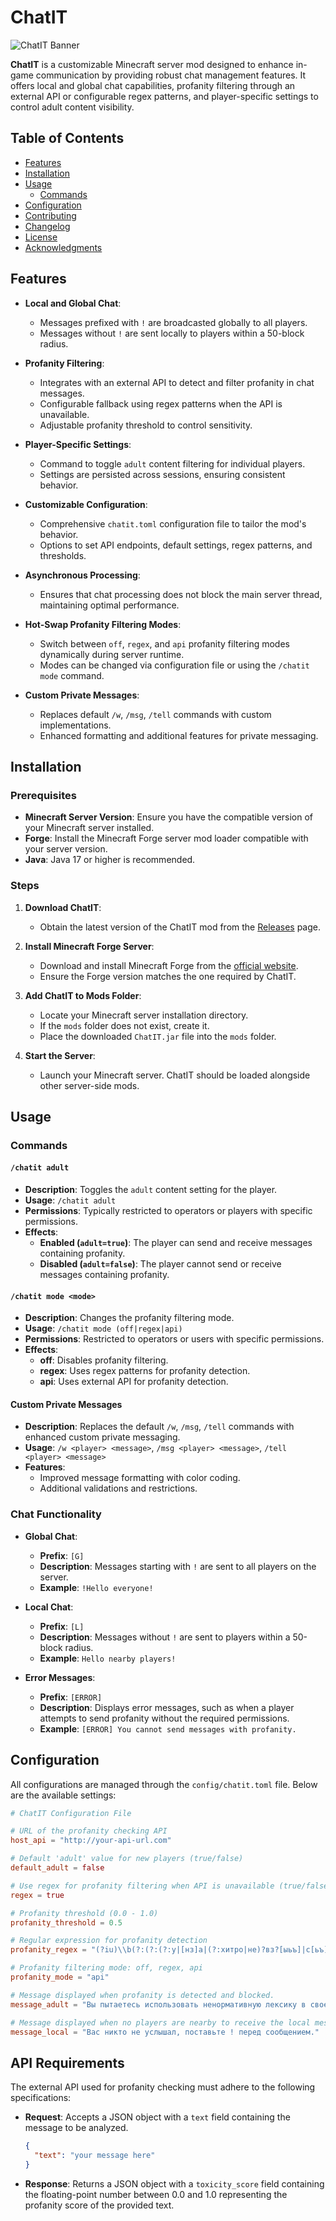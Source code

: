 # ChatIT

![ChatIT Banner](assets/banner.png)

**ChatIT** is a customizable Minecraft server mod designed to enhance in-game communication by providing robust chat management features. It offers local and global chat capabilities, profanity filtering through an external API or configurable regex patterns, and player-specific settings to control adult content visibility.

## Table of Contents

- [Features](#features)
- [Installation](#installation)
- [Usage](#usage)
  - [Commands](#commands)
- [Configuration](#configuration)
- [Contributing](#contributing)
- [Changelog](CHANGELOG.md)
- [License](#license)
- [Acknowledgments](#acknowledgments)

## Features

- **Local and Global Chat**:
  - Messages prefixed with `!` are broadcasted globally to all players.
  - Messages without `!` are sent locally to players within a 50-block radius.

- **Profanity Filtering**:
  - Integrates with an external API to detect and filter profanity in chat messages.
  - Configurable fallback using regex patterns when the API is unavailable.
  - Adjustable profanity threshold to control sensitivity.

- **Player-Specific Settings**:
  - Command to toggle `adult` content filtering for individual players.
  - Settings are persisted across sessions, ensuring consistent behavior.

- **Customizable Configuration**:
  - Comprehensive `chatit.toml` configuration file to tailor the mod's behavior.
  - Options to set API endpoints, default settings, regex patterns, and thresholds.

- **Asynchronous Processing**:
  - Ensures that chat processing does not block the main server thread, maintaining optimal performance.

- **Hot-Swap Profanity Filtering Modes**:
  - Switch between `off`, `regex`, and `api` profanity filtering modes dynamically during server runtime.
  - Modes can be changed via configuration file or using the `/chatit mode` command.

- **Custom Private Messages**:
  - Replaces default `/w`, `/msg`, `/tell` commands with custom implementations.
  - Enhanced formatting and additional features for private messaging.


## Installation

### Prerequisites

- **Minecraft Server Version**: Ensure you have the compatible version of your Minecraft server installed.
- **Forge**: Install the Minecraft Forge server mod loader compatible with your server version.
- **Java**: Java 17 or higher is recommended.

### Steps

1. **Download ChatIT**:
   - Obtain the latest version of the ChatIT mod from the [Releases](https://github.com/itqop/ChatIT/releases) page.

2. **Install Minecraft Forge Server**:
   - Download and install Minecraft Forge from the [official website](https://files.minecraftforge.net/).
   - Ensure the Forge version matches the one required by ChatIT.

3. **Add ChatIT to Mods Folder**:
   - Locate your Minecraft server installation directory.
   - If the `mods` folder does not exist, create it.
   - Place the downloaded `ChatIT.jar` file into the `mods` folder.

4. **Start the Server**:
   - Launch your Minecraft server. ChatIT should be loaded alongside other server-side mods.

## Usage

### Commands

#### `/chatit adult`

- **Description**: Toggles the `adult` content setting for the player.
- **Usage**: `/chatit adult`
- **Permissions**: Typically restricted to operators or players with specific permissions.
- **Effects**:
  - **Enabled (`adult=true`)**: The player can send and receive messages containing profanity.
  - **Disabled (`adult=false`)**: The player cannot send or receive messages containing profanity.

#### `/chatit mode <mode>`

- **Description**: Changes the profanity filtering mode.
- **Usage**: `/chatit mode (off|regex|api)`
- **Permissions**: Restricted to operators or users with specific permissions.
- **Effects**:
  - **off**: Disables profanity filtering.
  - **regex**: Uses regex patterns for profanity detection.
  - **api**: Uses external API for profanity detection.

#### Custom Private Messages

- **Description**: Replaces the default `/w`, `/msg`, `/tell` commands with enhanced custom private messaging.
- **Usage**: `/w <player> <message>`, `/msg <player> <message>`, `/tell <player> <message>`
- **Features**:
  - Improved message formatting with color coding.
  - Additional validations and restrictions.

### Chat Functionality

- **Global Chat**:
  - **Prefix**: `[G]`
  - **Description**: Messages starting with `!` are sent to all players on the server.
  - **Example**: `!Hello everyone!`

- **Local Chat**:
  - **Prefix**: `[L]`
  - **Description**: Messages without `!` are sent to players within a 50-block radius.
  - **Example**: `Hello nearby players!`

- **Error Messages**:
  - **Prefix**: `[ERROR]`
  - **Description**: Displays error messages, such as when a player attempts to send profanity without the required permissions.
  - **Example**: `[ERROR] You cannot send messages with profanity.`

## Configuration

All configurations are managed through the `config/chatit.toml` file. Below are the available settings:

```toml
# ChatIT Configuration File

# URL of the profanity checking API
host_api = "http://your-api-url.com"

# Default 'adult' value for new players (true/false)
default_adult = false

# Use regex for profanity filtering when API is unavailable (true/false)
regex = true

# Profanity threshold (0.0 - 1.0)
profanity_threshold = 0.5

# Regular expression for profanity detection
profanity_regex = "(?iu)\\b(?:(?:(?:у|[нз]а|(?:хитро|не)?вз?[ыьъ]|с[ьъ]|(?:и|ра)[зс]ъ?|(?:.\\B)+?[оаеи-])-?)?(?:[её](?:б(?!о[рй]|рач)|п[уа](?:ц|тс))|и[пб][ае][тцд][ьъ]).*?|(?:(?:н[иеа]|(?:ра|и)[зс]|[зд]?[ао](?:т|дн[оа])?|с(?:м[еи])?|а[пб]ч|в[ъы]?|пр[еи])-?)?ху(?:[яйиеёю]|л+и(?!ган)).*?|бл(?:[эя]|еа?)(?:[дт][ьъ]?)?|\\S*?(?:п(?:[иеё]зд|ид[аое]?р|ед(?:р(?!о)|[аое]р|ик)|охую)|бля(?:[дбц]|тс)|[ое]ху[яйиеё]|хуйн).*?|(?:о[тб]?|про|на|вы)?м(?:анд(?:[ауеыи](?:л(?:и[сзщ])?[ауеиы])?|ой|[ао]в.*?|юк(?:ов|[ауи])?|е[нт]ь|ища)|уд(?:[яаиое].+?|е?н(?:[ьюия]|ей))|[ао]л[ао]ф[ьъ](?:[яиюе]|[еёо]й))|елд[ауые].*?|ля[тд]ь|(?:[нз]а|по)х)\\b)"

# Profanity filtering mode: off, regex, api
profanity_mode = "api"

# Message displayed when profanity is detected and blocked.
message_adult = "Вы пытаетесь использовать ненормативную лексику в своем сообщении."

# Message displayed when no players are nearby to receive the local message.
message_local = "Вас никто не услышал, поставьте ! перед сообщением."
```

## API Requirements

The external API used for profanity checking must adhere to the following specifications:

- **Request**: Accepts a JSON object with a `text` field containing the message to be analyzed.

  ```json
  {
    "text": "your message here"
  }
  ```
  
- **Response**: Returns a JSON object with a `toxicity_score` field containing the floating-point number between 0.0 and 1.0 representing the profanity score of the provided text.
